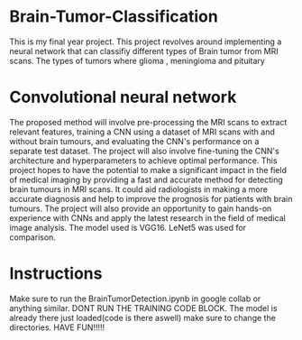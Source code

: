 # Brain-Tumor-Classification
This is my final year project. This project revolves around implementing a neural network that can classifiy different types of Brain tumor from MRI scans. The types of tumors where glioma , meningioma  and pituitary 

# Convolutional neural network 
The proposed method will involve pre-processing the MRI scans to extract relevant features, training a CNN using a dataset of MRI scans with and without brain tumours, and evaluating the CNN's performance on a separate test dataset. The project will also involve fine-tuning the CNN's architecture and hyperparameters to achieve optimal performance.
This project hopes to have the  potential to make a significant impact in the field of medical imaging by providing a fast and accurate method for detecting brain tumours in MRI scans. It could aid radiologists in making a more accurate diagnosis and help to improve the prognosis for patients with brain tumours. The project will also provide an opportunity to gain hands-on experience with CNNs and apply the latest research in the field of medical image analysis. The model used is VGG16. LeNet5 was used for comparison.

# Instructions
Make sure to run the BrainTumorDetection.ipynb in google collab or anything similar. DONT RUN THE TRAINING CODE BLOCK. The model is already there just loaded(code is there aswell) make sure to change the directories. HAVE FUN!!!!!



 






